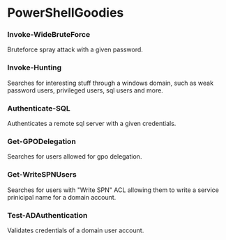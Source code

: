 # PowerShellGoodies

### Invoke-WideBruteForce
Bruteforce spray attack with a given password.

### Invoke-Hunting
Searches for interesting stuff through a windows domain, such as weak password users, privileged users, sql users and more.

### Authenticate-SQL
Authenticates a remote sql server with a given credentials.

### Get-GPODelegation
Searches for users allowed for gpo delegation.

### Get-WriteSPNUsers
Searches for users with "Write SPN" ACL allowing them to write a service prinicipal name for a domain account.

### Test-ADAuthentication
Validates credentials of a domain user account.
